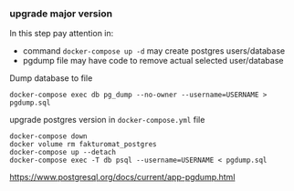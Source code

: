 ### upgrade major version
In this step pay attention in:
- command `docker-compose up -d` may create postgres users/database
- pgdump file may have code to remove actual selected user/database

Dump database to file

    docker-compose exec db pg_dump --no-owner --username=USERNAME > pgdump.sql

upgrade postgres version in `docker-compose.yml` file

    docker-compose down
    docker volume rm fakturomat_postgres
    docker-compose up --detach
    docker-compose exec -T db psql --username=USERNAME < pgdump.sql
    

https://www.postgresql.org/docs/current/app-pgdump.html
